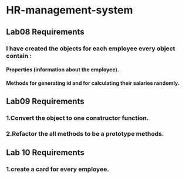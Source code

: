 # HR-management-system

## Lab08 Requirements 

### I have created the objects for each employee every object contain :
#### Properties (information about the employee). 
#### Methods for generating id and for calculating their salaries randomly.


## Lab09 Requirements 

### 1.Convert the object to one constructor function.
### 2.Refactor the all methods to be a prototype methods. 

## Lab 10  Requirements

### 1.create a card for every employee.

